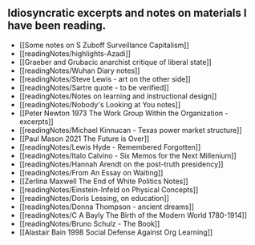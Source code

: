 ## Idiosyncratic excerpts and notes on materials I have been reading.

- [[Some notes on S Zuboff Surveillance Capitalism]]
- [[readingNotes/highlights-Azadi]]
- [[Graeber and Grubacic anarchist critique of liberal state]]
- [[readingNotes/Wuhan Diary notes]]
- [[readingNotes/Steve Lewis - art on the other side]]
- [[readingNotes/Sartre quote - to be verified]]
- [[readingNotes/Notes on learning and instructional design]]
- [[readingNotes/Nobody's Looking at You notes]]
- [[Peter Newton 1973 The Work Group Within the Organization - excerpts]]
- [[readingNotes/Michael Kinnucan - Texas power market structure]]
- [[Paul Mason 2021 The Future is Over]]
- [[readingNotes/Lewis Hyde - Remembered Forgotten]]
- [[readingNotes/Italo Calvino - Six Memos for the Next Millenium]]
- [[readingNotes/Hannah Arendt on the post-truth presidency]]
- [[readingNotes/From An Essay on Waiting]]
- [[Zerlina Maxwell The End of White Politics Notes]]
- [[readingNotes/Einstein-Infeld on Physical Concepts]]
- [[readingNotes/Doris Lessing, on education]]
- [[readingNotes/Donna Thompson - ancient dreams]]
- [[readingNotes/C A Bayly The Birth of the Modern World 1780-1914]]
- [[readingNotes/Bruno Schulz - The Book]]
- [[Alastair Bain 1998 Social Defense Against Org Learning]]
